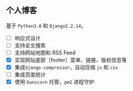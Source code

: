 ## 个人博客

基于 `Python3.8` 和 `Django2.2.14`。

- [ ] 响应式设计
- [ ] 支持全文搜索
- [ ] 支持网站地图和 RSS Feed
- [x] 实现网站底部（footer）菜单、链接、版权信息等
- [x] 集成`django-compressor`，自动压缩 `js` 和 `css`
- [ ] 集成百度统计
- [x] 使用 `Gunicorn` 托管，`pm2` 进程守护
